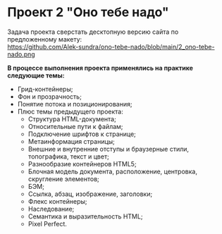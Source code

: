 # Проект 2 "Оно тебе надо"
Задача проекта сверстать десктопную версию сайта по предложенному макету:  
https://github.com/Alek-sundra/ono-tebe-nado/blob/main/2_ono-tebe-nado.png  
  
**В процессе выполнения проекта применялись на практике следующие темы:**
* Грид-контейнеры;
* Фон и прозрачность;
* Понятие потока и позиционирования;
* Плюс темы предыдущего проекта:
  - Структура HTML-документа;
  - Относительные пути к файлам;
  - Подключение шрифтов к странице;
  - Метаинформация страницы;
  - Внешние и внутренние отступы и браузерные стили, топографика, текст и цвет;
  - Разнообразие контейнеров HTML5;
  - Блочная модель документа, расположение, центровка, скругление элементов;
  - БЭМ;
  - Ссылка, абзац, изображение, заголовки;
  - Флекс контейнеры;
  - Наследование;
  - Семантика и выразительность HTML;
  - Pixel Perfect.
